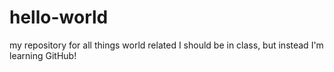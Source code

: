 # hello-world
my repository for all things world related
I should be in class, but instead I'm learning GitHub!
